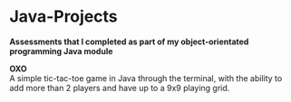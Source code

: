 # Java-Projects

<b>Assessments that I completed as part of my object-orientated programming Java module</b>

<b>OXO</b></br>
A simple tic-tac-toe game in Java through the terminal, with the ability to add more than 2 players and have up to a 9x9 playing grid.
